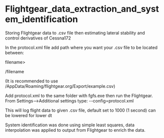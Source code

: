 # Flightgear_data_extraction_and_system_identification

Storing Flightgear data to .csv file then estimating lateral stability and control derivatives of Cessna172

In the protocol.xml file add path where you want your .csv file to be located between:

   filename>
   
   /filename
   
(It is recommended to use /AppData/Roaming/flightgear.org/Export/example.csv)

Add protocol.xml to the same folder with fgfs.exe then run the Flightgear. From Settings-->Additional settings type: --config=protocol.xml

This will log flight data to given .csv file, default set to 1000 (1 second) can be lowered for lower dt 

System identification was done using simple least squares, data interpolation was applied to output from Flightgear to enrich the data.
